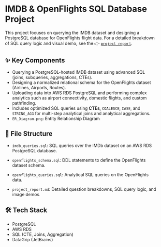 # IMDB & OpenFlights SQL Database Project

This project focuses on querying the IMDB dataset and designing a PostgreSQL database for OpenFlights flight data. For a detailed breakdown of SQL query logic and visual demo, see the 👉 [`project report`](./project_report.md).

## ✨ Key Components
- Querying a PostgreSQL-hosted IMDB dataset using advanced SQL (joins, subqueries, aggregations, CTEs).
- Designing a normalized relational schema for the OpenFlights dataset (Airlines, Airports, Routes).
- Uploading data into AWS RDS PostgreSQL and performing complex analytics such as airport connectivity, domestic flights, and custom pathfinding.
- Includes optimized SQL queries using **CTEs**, `COALESCE`, `CASE`, and `STRING_AGG` for multi-step analytical joins and analytical aggregations.
- `ER_Diagram.png`: Entity Relationship Diagram


## 📁 File Structure

- `imdb_queries.sql`: SQL queries over the IMDb dataset on an AWS RDS PostgreSQL database.

- `openflights_schema.sql`: DDL statements to define the OpenFlights dataset schema.

- `openflights_queries.sql`: Analytical SQL queries on the OpenFlights data.

- `project_report.md`: Detailed question breakdowns, SQL query logic, and image demos.

## 🛠️ Tech Stack

- PostgreSQL
- AWS RDS
- SQL (CTE, Joins, Aggregation)
- DataGrip (JetBrains)
